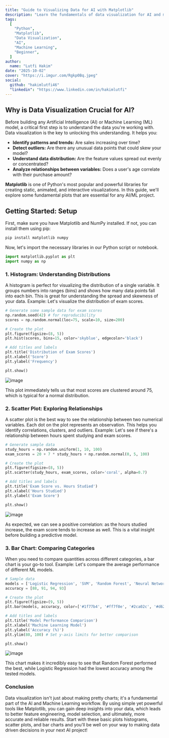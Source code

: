 ```yaml
---
title: "Guide to Visualizing Data for AI with Matplotlib"
description: "Learn the fundamentals of data visualization for AI and machine learning using Python's Matplotlib library. This guide covers essential plots like histograms, scatter plots, and heatmaps."
tags:
  [
    "Python",
    "Matplotlib",
    "Data Visualization",
    "AI",
    "Machine Learning",
    "Beginner",
  ]
author:
  name: "Lutfi Hakim"
date: "2025-10-02"
cover: "https://i.imgur.com/Rgkp0Bq.jpeg"
social:
  github: "hakimlutfi46"
  "linkedin": "https://www.linkedin.com/in/hakimlutfi"
---
```


## Why is Data Visualization Crucial for AI?

Before building any Artificial Intelligence (AI) or Machine Learning (ML) model, a critical first step is to understand the data you're working with. Data visualization is the key to unlocking this understanding. It helps you:

- **Identify patterns and trends:** Are sales increasing over time?
- **Detect outliers:** Are there any unusual data points that could skew your model?
- **Understand data distribution:** Are the feature values spread out evenly or concentrated?
- **Analyze relationships between variables:** Does a user's age correlate with their purchase amount?

**Matplotlib** is one of Python's most popular and powerful libraries for creating static, animated, and interactive visualizations. In this guide, we'll explore some fundamental plots that are essential for any AI/ML project.

## Getting Started: Setup

First, make sure you have Matplotlib and NumPy installed. If not, you can install them using pip:

```bash
pip install matplotlib numpy
```

Now, let's import the necessary libraries in our Python script or notebook.

```python
import matplotlib.pyplot as plt
import numpy as np
```

### 1. Histogram: Understanding Distributions

A histogram is perfect for visualizing the distribution of a single variable. It groups numbers into ranges (bins) and shows how many data points fall into each bin. This is great for understanding the spread and skewness of your data.
Example: Let's visualize the distribution of exam scores.

```python
# Generate some sample data for exam scores
np.random.seed(42) # for reproducibility
scores = np.random.normal(loc=75, scale=10, size=200)

# Create the plot
plt.figure(figsize=(8, 5))
plt.hist(scores, bins=15, color='skyblue', edgecolor='black')

# Add titles and labels
plt.title('Distribution of Exam Scores')
plt.xlabel('Score')
plt.ylabel('Frequency')

plt.show()
```

![image](https://i.imgur.com/XPJ2oOJ.png)

This plot immediately tells us that most scores are clustered around 75, which is typical for a normal distribution.

### 2. Scatter Plot: Exploring Relationships

A scatter plot is the best way to see the relationship between two numerical variables. Each dot on the plot represents an observation. This helps you identify correlations, clusters, and outliers.
Example: Let's see if there's a relationship between hours spent studying and exam scores.

```python
# Generate sample data
study_hours = np.random.uniform(1, 10, 100)
exam_scores = 20 + 7 * study_hours + np.random.normal(0, 5, 100)

# Create the plot
plt.figure(figsize=(8, 5))
plt.scatter(study_hours, exam_scores, color='coral', alpha=0.7)

# Add titles and labels
plt.title('Exam Score vs. Hours Studied')
plt.xlabel('Hours Studied')
plt.ylabel('Exam Score')

plt.show()
```
![image](https://i.imgur.com/TBCRYZP.png)

As expected, we can see a positive correlation: as the hours studied increase, the exam score tends to increase as well. This is a vital insight before building a predictive model.

### 3. Bar Chart: Comparing Categories

When you need to compare quantities across different categories, a bar chart is your go-to tool.
Example: Let's compare the average performance of different ML models.

```python
# Sample data
models = ['Logistic Regression', 'SVM', 'Random Forest', 'Neural Network']
accuracy = [88, 91, 94, 93]

# Create the plot
plt.figure(figsize=(9, 5))
plt.bar(models, accuracy, color=['#1f77b4', '#ff7f0e', '#2ca02c', '#d62728'])

# Add titles and labels
plt.title('Model Performance Comparison')
plt.xlabel('Machine Learning Model')
plt.ylabel('Accuracy (%)')
plt.ylim(80, 100) # Set y-axis limits for better comparison

plt.show()
```
![image](https://i.imgur.com/QVcBlBG.png)

This chart makes it incredibly easy to see that Random Forest performed the best, while Logistic Regression had the lowest accuracy among the tested models.

### Conclusion
Data visualization isn't just about making pretty charts; it's a fundamental part of the AI and Machine Learning workflow. By using simple yet powerful tools like Matplotlib, you can gain deep insights into your data, which leads to better feature engineering, model selection, and ultimately, more accurate and reliable results.
Start with these basic plots histograms, scatter plots, and bar charts and you'll be well on your way to making data driven decisions in your next AI project!
